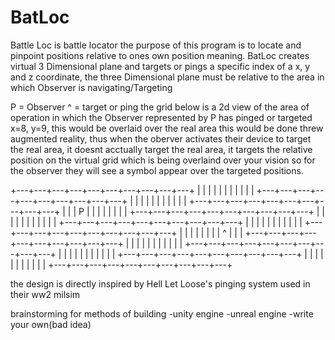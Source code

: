 # BatLoc
Battle Loc is battle locator the purpose of this program is to locate and pinpoint positions relative to ones own position meaning. BatLoc creates virtual 3 Dimensional plane and targets or pings a specific index of a x, y and z coordinate, the three Dimensional plane must be relative to the area in which Observer is navigating/Targeting

P = Observer
^ = target or ping
the grid below is a 2d view of the area of operation in which 
the Observer represented by P has pinged or targeted x=8, y=9,
this would be overlaid over the real area this would be
done threw augmented reality, thus when the oberver activates 
their device to target the real area, it doesnt acctually target
the real area, it targets the relative position on the virtual grid 
which is being overlaind over your vision so for the observer they will
see a symbol appear over the targeted positions.         

+---+---+---+---+---+---+---+---+---+---+
|   |   |   |   |   |   |   |   |   |   |
+---+---+---+---+---+---+---+---+---+---+
|   |   |   |   |   |   |   |   |   |   |
+---+---+---+---+---+---+---+---+---+---+
|   |   | P |   |   |   |   |   |   |   |
+---+---+---+---+---+---+---+---+---+---+
|   |   |   |   |   |   |   |   |   |   |
+---+---+---+---+---+---+---+---+---+---+
|   |   |   |   |   |   |   |   |   |   |
+---+---+---+---+---+---+---+---+---+---+
|   |   |   |   |   |   |   | ^ |   |   |
+---+---+---+---+---+---+---+---+---+---+
|   |   |   |   |   |   |   |   |   |   |
+---+---+---+---+---+---+---+---+---+---+
|   |   |   |   |   |   |   |   |   |   |
+---+---+---+---+---+---+---+---+---+---+
|   |   |   |   |   |   |   |   |   |   |
+---+---+---+---+---+---+---+---+---+---+


the design is directly inspired by Hell Let Loose's
pinging system used in their ww2 milsim              
      


brainstorming for methods of building
-unity engine
-unreal engine
-write your own(bad idea)
